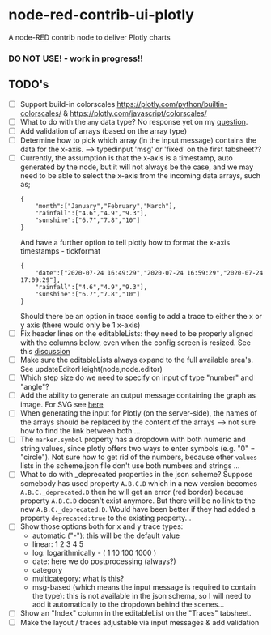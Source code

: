 # node-red-contrib-ui-plotly
A node-RED contrib node to deliver Plotly charts

### DO NOT USE! - work in progress!!


## TODO's
- [ ] Support build-in colorscales https://plotly.com/python/builtin-colorscales/ & https://plotly.com/javascript/colorscales/
- [ ] What to do with the `any` data type?  No response yet on my [question](https://community.plotly.com/t/visualising-a-property-with-data-type-any/44343).
- [ ] Add validation of arrays (based on the array type)
- [ ] Determine how  to pick which array (in the input message) contains the data for the x-axis. --> typedinput 'msg' or 'fixed' on the first tabsheet??
- [ ] Currently, the assumption is that the x-axis is a timestamp, auto generated by the node, but it will not always be the case, and we may need to be able to select the x-axis from the incoming data arrays, such as;
   ```
   {
	   "month":["January","February","March"],
	   "rainfall":["4.6","4.9","9.3"],
	   "sunshine":["6.7","7.8","10"]
   }
   ```
   And have a further option to tell plotly how to format the x-axis timestamps - tickformat
   ```
   {
	   "date":["2020-07-24 16:49:29","2020-07-24 16:59:29","2020-07-24 17:09:29"],
	   "rainfall":["4.6","4.9","9.3"],
	   "sunshine":["6.7","7.8","10"]
   }
   ```
   Should there be an option in trace config to add a trace to either the x or y axis (there would only be 1 x-axis)
- [ ] Fix header lines on the editableLists: they need to be properly aligned with the columns below, even when the config screen is resized. See this [discussion](https://discourse.nodered.org/t/alignment-of-headers-in-editablelist/32071)
- [ ] Make sure the editableLists always expand to the full available area's.  See updateEditorHeight(node,node.editor)
- [ ] Which step size do we need to specify on input of type "number" and "angle"?
- [ ] Add the ability to generate an output message containing the graph as image.  For SVG see [here](https://gist.github.com/etpinard/58a9e054b9ca7c0ca4c39976fc8bbf8a)
- [ ] When generating the input for Plotly (on the server-side), the names of the arrays should be replaced by the content of the arrays  --> not sure how to find the link between both ...
- [ ] The `marker.symbol` property has a dropdown with both numeric and string values, since plotly offers two ways to enter symbols (e.g. "0" = "circle").  Not sure how to get rid of the numbers, because other `values` lists in the scheme.json file don't use both numbers and strings ...
- [ ] What to do with _deprecated properties in the json scheme?  Suppose somebody has used property `A.B.C.D` which in a new version becomes `A.B.C._deprecated.D` then he will get an error (red border) because property `A.B.C.D` doesn't exist anymore. But there will be no link to the new `A.B.C._deprecated.D`. Would have been better if they had added a property `deprecated:true` to the existing property...
- [ ] Show those options both for x and y trace types:
   + automatic ("-"): this will be the default value
   + linear:   1 2 3 4 5 
   + log: logarithmically - ( 1 10 100 1000 )
   + date: here we do postprocessing (always?)
   + category
   + multicategory: what is this?
   + msg-based (which means the input message is required to contain the type): this is not available in the json schema, so I will need to add it automatically to the dropdown behind the scenes...
- [ ] Show an "Index" column in the editableList on the "Traces" tabsheet.
- [ ] Make the layout / traces adjustable via input messages & add validation
